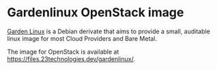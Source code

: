 # Gardenlinux OpenStack image

[Garden Linux](https://github.com/gardenlinux/gardenlinux) is a Debian derivate that
aims to provide a small, auditable linux image for most Cloud Providers and Bare Metal.

The image for OpenStack is available at https://files.23technologies.dev/gardenlinux/.
